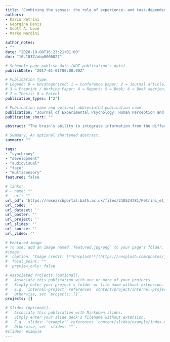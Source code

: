 ```yaml
---
title: "Combining the senses: the role of experience- and task-dependent mechanisms in the development of audiovisual simultaneity perception"
authors:
- Karin Petrini
- Georgina Denis
- Scott A. Love
- Marko Nardini

author_notes:
- ""
date: "2020-10-08T16:23:21+01:00"
doi: "10.1037/xhp0000827"

# Schedule page publish date (NOT publication's date).
publishDate: "2017-01-01T00:00:00Z"

# Publication type.
# Legend: 0 = Uncategorized; 1 = Conference paper; 2 = Journal article;
# 3 = Preprint / Working Paper; 4 = Report; 5 = Book; 6 = Book section;
# 7 = Thesis; 8 = Patent
publication_types: ["2"]

# Publication name and optional abbreviated publication name.
publication: "Journal of Experimental Psychology: Human Perception and Performance"
publication_short: ""

abstract: "The brain's ability to integrate information from the different senses is essential for decreasing sensory uncertainty and ultimately limiting errors. Temporal correspondence is one of the key processes that determines whether information from different senses will be integrated and is influenced by both experience- and task-dependent mechanisms in adults. Here we investigated the development of both task- and experience-dependent temporal mechanisms by testing 7-8-year-old children, 10-11-year-old children, and adults in two tasks (simultaneity judgment, temporal order judgment) using audiovisual stimuli with differing degrees of association based on prior experience (low for beep-flash vs. high for face-voice). By fitting an independent channels model to the data, we found that while the experience-dependent mechanism of audiovisual simultaneity perception is already adult-like in 10-11-year-old children, the task-dependent mechanism is still not. These results indicate that differing maturation rates of experience-dependent and task-dependent mechanisms underlie the development of multisensory integration. Understanding this development has important implications for clinical and educational interventions."

# Summary. An optional shortened abstract.
summary: ""

tags:
- "synchrony"
- "development"
- "audiovisual"
- "face"
- "multisensory"
featured: false

# links:
# - name: ""
#   url: ""
url_pdf: 'https://researchportal.bath.ac.uk/files/210524781/Petrini_et_al_2020_manuscript_R2.pdf'
url_code: ''
url_dataset: ''
url_poster: ''
url_project: ''
url_slides: ''
url_source: ''
url_video: ''

# Featured image
# To use, add an image named `featured.jpg/png` to your page's folder.
#image:
#  caption: 'Image credit: [**Unsplash**](https://unsplash.com/photos/jdD8gXaTZsc)'
#  focal_point: ""
#  preview_only: false

# Associated Projects (optional).
#   Associate this publication with one or more of your projects.
#   Simply enter your project's folder or file name without extension.
#   E.g. `internal-project` references `content/project/internal-project/index.md`.
#   Otherwise, set `projects: []`.
projects: []

# Slides (optional).
#   Associate this publication with Markdown slides.
#   Simply enter your slide deck's filename without extension.
#   E.g. `slides: "example"` references `content/slides/example/index.md`.
#   Otherwise, set `slides: ""`.
#slides: example
---
```

